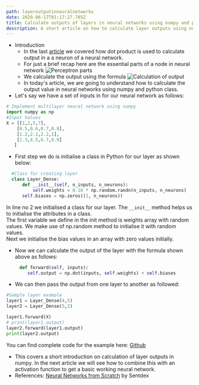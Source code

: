 ```yaml
---
path: layeroutputinneuralnetworks
date: 2020-06-17T01:17:27.785Z
title: Calculate outputs of layers in neural networks using numpy and python classes
description: A short article on how to calculate layer outputs using numpy classes
---
```

* Introduction
  * In the last [article](https://coderwhodreams.com/blog/how-to-calculate-dot-product-in-perceptrons/) we covered how dot product is used to calculate output in a a neuron of a neural network.
  * For just a brief recap here are the essential parts of a node in neural network
    ![Perceptron parts](https://res.cloudinary.com/dk22rcdch/image/upload/v1592035333/Blogimages/Perceptron.001_mw0jtq.jpg "Parts of perceptron")
  * We calculate the output using the formula
    ![Calculation  of output](https://res.cloudinary.com/dk22rcdch/image/upload/v1592357943/Blogimages/Screenshot_2020-06-17_at_7.08.38_AM_mets9x.png "Calculation of output")
  * In today's article, we are going to understand how to calculate the output value in neural networks using numpy and python class.
* Let's say we have a set of inputs in for our neural network as follows:

```python
# Implement multilayer neural network using numpy
import numpy as np
#Input Values
X = [[1,2,5,7],
    [0.5,0.6,0.7,0.8],
    [1.2,2.1,2.2,1],
    [1.3,4.5,6.7,8.9]    
   ]
```

* First step we do is initialise a class in Python for our layer as shown below:

```python
  #Class for creating layer
  class Layer_Dense:
      def __init__(self, n_inputs, n_neurons):
          self.weights = 0.10 * np.random.randn(n_inputs, n_neurons)
      self.biases = np.zeros((1, n_neurons))  
```

In line no 2 we initialised a class for our layer. The `__init__` method helps us to initialise the attributes in a class.   
The first variable we define in the init method is weights array with random values. We make use of np.random method to initialise it with random values.   
Next we initialise the bias values in an array with zero values initially.

* Now we can calculate the output of the layer with the formula shown above as follows:

```python
     def forward(self, inputs):
        self.output = np.dot(inputs, self.weights) + self.biases
```

* We can then pass the output from one layer to another as followed:

```python
#Sample layer example
layer1 = Layer_Dense(4,5)
layer2 = Layer_Dense(5,2)

layer1.forward(X)
# print(layer1.output)
layer2.forward(layer1.output)
print(layer2.output)
```

You can find complete code for the example here: [Github](https://github.com/codeclassifiers/nnfs/blob/master/6_Layers_with_Numpy.py)

* This covers a short introduction on calculation of layer outputs in numpy. In the next article we will see how to combine this with an activation function to get a basic working neural network.
* References: [Neural Networks from Scratch](https://www.youtube.com/watch?v=TEWy9vZcxW4&list=PLQVvvaa0QuDcjD5BAw2DxE6OF2tius3V3&index=4) by Sentdex
